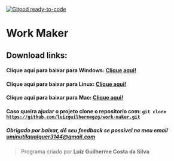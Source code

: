 [![Gitpod ready-to-code](https://img.shields.io/badge/Gitpod-ready--to--code-blue?logo=gitpod)](https://gitpod.io/#https://github.com/luizguilhermegzg/work-maker)

<h1>Work Maker</h1>

## Download links:
#### Clique aqui para baixar para Windows: [Clique aqui!](https://github.com/luizguilhermegzg/work-maker/raw/master/Downloads/work%20maker%20windows.EXE)
#### Clique aqui para baixar para Linux: [Clique aqui!](https://github.com/luizguilhermegzg/work-maker/raw/master/Downloads/Work-maker%20Linux.zip)
#### Clique aqui para baixar para Mac: [Clique aqui!](https://github.com/luizguilhermegzg/work-maker/raw/master/Downloads/Work-maker%20Mac.zip)
#### Caso queira ajudar o projeto clone o repositorio com: <code>git clone https://github.com/luizguilhermegzg/work-maker.git</code>
##### Obrigado por baixar, dê seu feedback se possivel no meu email <uminutilqualquer3144@gmail.com>
> Programa criado por **Luiz Guilherme Costa da Silva**
